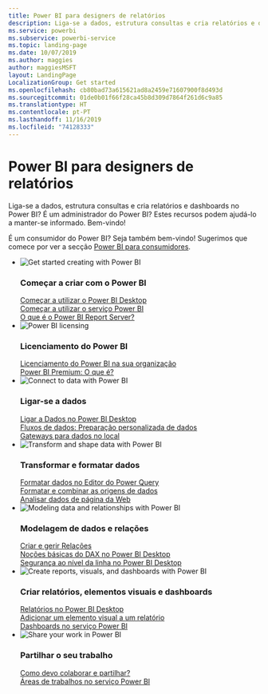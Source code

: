 ```yaml
---
title: Power BI para designers de relatórios
description: Liga-se a dados, estrutura consultas e cria relatórios e dashboards no Power BI? É um administrador do Power BI?
ms.service: powerbi
ms.subservice: powerbi-service
ms.topic: landing-page
ms.date: 10/07/2019
ms.author: maggies
author: maggiesMSFT
layout: LandingPage
LocalizationGroup: Get started
ms.openlocfilehash: cb80bad73a615621ad8a2459e71607900f8d493d
ms.sourcegitcommit: 01de0b01f66f28ca45b8d309d7864f261d6c9a85
ms.translationtype: HT
ms.contentlocale: pt-PT
ms.lasthandoff: 11/16/2019
ms.locfileid: "74128333"
---
```

# <a name="power-bi-for-report-designers"></a>Power BI para designers de relatórios

Liga-se a dados, estrutura consultas e cria relatórios e dashboards no Power BI? É um administrador do Power BI? Estes recursos podem ajudá-lo a manter-se informado. Bem-vindo!

É um consumidor do Power BI? Seja também bem-vindo! Sugerimos que comece por ver a secção [Power BI para consumidores](consumer/power-bi-consumer-landing.md).

<ul class="panelContent cardsF"> 
            <li> 
                  <div class="cardSize"> 
                        <div class="cardPadding"> 
                              <div class="card"> 
                                    <div class="cardImageOuter">
                                          <div class="cardImage">
                                                <img alt="Get started creating with Power BI" src="media/power-bi-creator-landing/power-bi-designer-get-started.svg" data-linktype="relative-path">
                                          </div>
                                    </div>
                                    <div class="cardText"> 
                                          <h3>Começar a criar com o Power BI</h3> 
                                          <p></p>
                                               <a href="desktop-what-is-desktop.md">Começar a utilizar o Power BI Desktop</a><br/> 
                                               <a href="fundamentals/power-bi-overview.md">Começar a utilizar o serviço Power BI</a><br/> 
                                               <a href="report-server/get-started.md">O que é o Power BI Report Server?</a>
                                    </div> 
                              </div> 
                        </div> 
                  </div> 
            </li>
            <li> 
                  <div class="cardSize"> 
                        <div class="cardPadding"> 
                              <div class="card"> 
                                    <div class="cardImageOuter">
                                          <div class="cardImage">
                                                <img alt="Power BI licensing" src="media/power-bi-creator-landing/power-bi-designer-licensing.svg" data-linktype="relative-path">
                                          </div>
                                    </div>
                                    <div class="cardText"> 
                                          <h3>Licenciamento do Power BI</h3> 
                                          <p></p>
                                                <a href="service-admin-licensing-organization.md">Licenciamento do Power BI na sua organização</a><br/> 
                                                <a href="service-premium-what-is.md">Power BI Premium: O que é?</a> 
                                    </div> 
                              </div> 
                        </div> 
                  </div> 
            </li>
            <li> 
                  <div class="cardSize"> 
                        <div class="cardPadding"> 
                              <div class="card"> 
                                    <div class="cardImageOuter">
                                          <div class="cardImage">
                                                <img alt="Connect to data with Power BI" src="media/power-bi-creator-landing/power-bi-designer-connect-data.svg" data-linktype="relative-path">
                                          </div>
                                    </div>
                                    <div class="cardText"> 
                                          <h3>Ligar-se a dados</h3> 
                                          <p></p>
                                                <a href="desktop-quickstart-connect-to-data.md">Ligar a Dados no Power BI Desktop</a><br/> 
                                                <a href="service-dataflows-overview.md">Fluxos de dados: Preparação personalizada de dados</a><br/> 
                                                <a href="service-gateway-onprem.md">Gateways para dados no local</a>
                                    </div> 
                              </div> 
                        </div> 
                  </div> 
            </li>
            <li> 
                  <div class="cardSize"> 
                        <div class="cardPadding"> 
                              <div class="card"> 
                                    <div class="cardImageOuter">
                                          <div class="cardImage">
                                                <img alt="Transform and shape data with Power BI" src="media/power-bi-creator-landing/power-bi-designer-transform-shape-data.svg" data-linktype="relative-path">
                                          </div>
                                    </div>
                                    <div class="cardText"> 
                                          <h3>Transformar e formatar dados</h3> 
                                          <p></p>
                                                <a href="desktop-common-query-tasks.md">Formatar dados no Editor do Power Query</a><br/> 
                                                <a href="desktop-shape-and-combine-data.md">Formatar e combinar as origens de dados</a><br/> 
                                                <a href="desktop-tutorial-importing-and-analyzing-data-from-a-web-page.md">Analisar dados de página da Web</a>
                                    </div> 
                              </div> 
                        </div> 
                  </div> 
            </li>
            <li> 
                  <div class="cardSize"> 
                        <div class="cardPadding"> 
                              <div class="card"> 
                                    <div class="cardImageOuter">
                                          <div class="cardImage">
                                                <img alt="Modeling data and relationships with Power BI" src="media/power-bi-creator-landing/power-bi-designer-modeling-data-relationships.svg" data-linktype="relative-path">
                                          </div>
                                    </div>
                                    <div class="cardText"> 
                                          <h3>Modelagem de dados e relações</h3> 
                                          <p></p>
                                                <a href="desktop-create-and-manage-relationships.md">Criar e gerir Relações</a><br/>
                                                <a href="desktop-quickstart-learn-dax-basics.md">Noções básicas do DAX no Power BI Desktop</a><br/> 
                                                <a href="service-admin-rls.md">Segurança ao nível da linha no Power BI Desktop</a> 
                                    </div> 
                              </div> 
                        </div> 
                  </div> 
            </li>
            <li> 
                  <div class="cardSize"> 
                        <div class="cardPadding"> 
                              <div class="card"> 
                                    <div class="cardImageOuter">
                                          <div class="cardImage">
                                                <img alt="Create reports, visuals, and dashboards with Power BI" src="media/power-bi-creator-landing/power-bi-designer-create-reports-visuals-dashboards.svg" data-linktype="relative-path">
                                          </div>
                                    </div>
                                    <div class="cardText"> 
                                          <h3>Criar relatórios, elementos visuais e dashboards</h3> 
                                          <p></p>
                                                <a href="desktop-report-view.md">Relatórios no Power BI Desktop</a><br/> 
                                                <a href="power-bi-report-add-visualizations-i.md">Adicionar um elemento visual a um relatório</a><br/> 
                                                <a href="service-dashboard-create.md">Dashboards no serviço Power BI</a>
                                    </div> 
                              </div> 
                        </div> 
                  </div> 
            </li>
            <li> 
                  <div class="cardSize"> 
                        <div class="cardPadding"> 
                              <div class="card"> 
                                    <div class="cardImageOuter">
                                          <div class="cardImage">
                                                <img alt="Share your work in Power BI" src="media/power-bi-creator-landing/power-bi-designer-share-work.svg" data-linktype="relative-path">
                                          </div>
                                    </div>
                                    <div class="cardText"> 
                                          <h3>Partilhar o seu trabalho</h3> 
                                          <p></p>
                                                <a href="service-how-to-collaborate-distribute-dashboards-reports.md">Como devo colaborar e partilhar?</a><br/>
                                                <a href="service-create-workspaces.md">Áreas de trabalhos no serviço Power BI</a> 
                                    </div> 
                              </div> 
                        </div> 
                  </div> 
            </li>
</ul>



